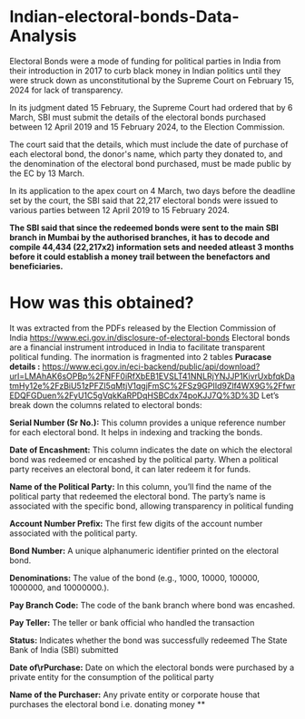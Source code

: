# Indian-electoral-bonds-Data-Analysis
Electoral Bonds were a mode of funding for political parties in India from their introduction in 2017 to curb black money in Indian politics until they were struck down as unconstitutional by the Supreme Court on February 15, 2024 for lack of transparency. 

In its judgment dated 15 February, the Supreme Court had ordered that by 6 March, SBI must submit the details of the electoral bonds purchased between 12 April 2019 and 15 February 2024, to the Election Commission.

The court said that the details, which must include the date of purchase of each electoral bond, the donor's name, which party they donated to, and the denomination of the electoral bond purchased, must be made public by the EC by 13 March.

In its application to the apex court on 4 March, two days before the deadline set by the court, the SBI said that 22,217 electoral bonds were issued to various parties between 12 April 2019 to 15 February 2024.

**The SBI said that since the redeemed bonds were sent to the main SBI branch in Mumbai by the authorised branches, it has to decode and compile 44,434 (22,217x2) information sets and needed atleast 3 months before it could establish a money trail between the benefactors and beneficiaries.** 


# How was this obtained?
It was extracted from the PDFs released by the Election Commission of India https://www.eci.gov.in/disclosure-of-electoral-bonds
Electoral bonds are a financial instrument introduced in India to facilitate transparent political funding.
The inormation is fragmented into 2 tables 
**Puracase details :** https://www.eci.gov.in/eci-backend/public/api/download?url=LMAhAK6sOPBp%2FNFF0iRfXbEB1EVSLT41NNLRjYNJJP1KivrUxbfqkDatmHy12e%2FzBiU51zPFZI5qMtjV1qgjFmSC%2FSz9GPIId9Zlf4WX9G%2FfwrEDQFGDuen%2FyU1C5gVqkKaRPDqHSBCdx74poKJJ7Q%3D%3D
Let’s break down the columns related to electoral bonds:

**Serial Number (Sr No.):**
This column provides a unique reference number for each electoral bond. It helps in indexing and tracking the bonds.

**Date of Encashment:**
This column indicates the date on which the electoral bond was redeemed or encashed by the political party.
When a political party receives an electoral bond, it can later redeem it for funds.
 
**Name of the Political Party:**
In this column, you’ll find the name of the political party that redeemed the electoral bond.
The party’s name is associated with the specific bond, allowing transparency in political funding

**Account Number Prefix:** 
The first few digits of the account number associated with the political party.

**Bond Number:** 
A unique alphanumeric identifier printed on the electoral bond.

**Denominations:**
The value of the bond (e.g., 1000, 10000, 100000, 1000000, and 10000000.).

**Pay Branch Code:**
The code of the bank branch where bond was encashed.

**Pay Teller:**
The teller or bank official who handled the transaction

**Status:**
Indicates whether the bond was successfully redeemed
The State Bank of India (SBI) submitted

**Date of\rPurchase:**
Date on which the electoral bonds were purchased by a private entity for the consumption of the political party

**Name of the Purchaser:**
Any private entity or corporate house that purchases the electoral bond i.e. donating money 
**
